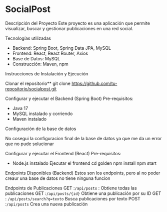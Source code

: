 # SocialPost

Descripción del Proyecto
Este proyecto es una aplicación que permite visualizar, buscar y gestionar publicaciones en una red social.

Tecnologías utilizadas
- Backend: Spring Boot, Spring Data JPA, MySQL
- Frontend: React, React Router, Axios
- Base de Datos: MySQL
- Construcción: Maven, npm

Instrucciones de Instalación y Ejecución

Clonar el repositorio**
 git clone https://github.com/tu-repositorio/socialpost.git

Configurar y ejecutar el Backend (Spring Boot)
Pre-requisitos:
- Java 17
- MySQL instalado y corriendo
- Maven instalado

Configuración de la base de datos

No cosegui la configuracion final de la base de datos ya que me da un error que no pude solucionar 

Configurar y ejecutar el Frontend (React)
Pre-requisitos:
- Node.js instalado
Ejecutar el frontend
cd golden
npm install
npm start

Endpoints Disponibles (Backend)
Estos son  los endpoints, pero al no poder creaur una base de datos no tiene ninguna funcion 

Endpoints de Publicaciones
GET :`/api/posts` : Obtiene todas las publicaciones 
GET :`/api/posts/{id}` Obtiene una publicación por su ID 
GET : `/api/posts/search?q=texto` Busca publicaciones por texto
POST :`/api/posts`  Crea una nueva publicación 

